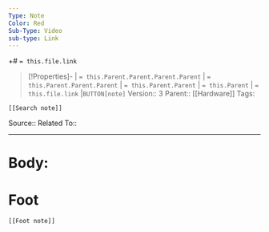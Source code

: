 ```yaml
---
Type: Note
Color: Red
Sub-Type: Video
sub-type: Link
---
```

+# `= this.file.link`
>[!Properties]- | `= this.Parent.Parent.Parent.Parent` |  `= this.Parent.Parent.Parent` | `= this.Parent.Parent` | `= this.Parent` | `= this.file.link` |`BUTTON[note]` 
>Version:: 3
>Parent:: [[Hardware]]
>Tags:
```meta-bind-embed
[[Search note]]
```
Source::
Related To::
***
# Body:









# Foot
```meta-bind-embed
[[Foot note]]
``` 